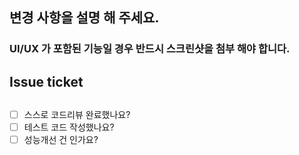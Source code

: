 ## 변경 사항을 설명 해 주세요.

### UI/UX 가 포함된 기능일 경우 반드시 스크린샷을 첨부 해야 합니다.

## Issue ticket
##
- [ ] 스스로 코드리뷰 완료했나요?
- [ ] 테스트 코드 작성했나요?
- [ ] 성능개선 건 인가요?
